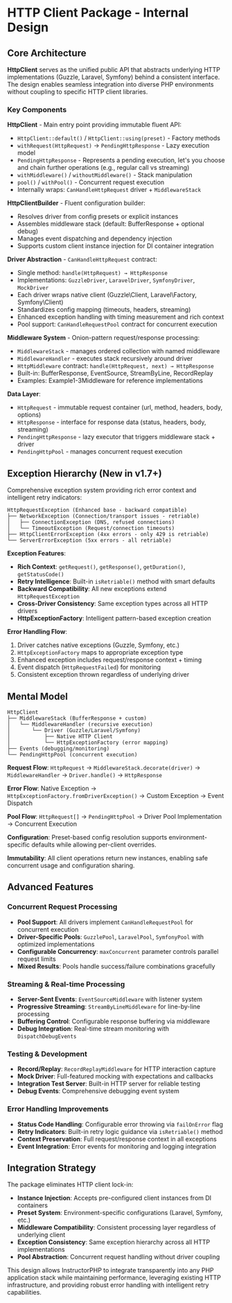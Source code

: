 # HTTP Client Package - Internal Design

## Core Architecture

**HttpClient** serves as the unified public API that abstracts underlying HTTP implementations (Guzzle, Laravel, Symfony) behind a consistent interface. The design enables seamless integration into diverse PHP environments without coupling to specific HTTP client libraries.

### Key Components

**HttpClient** - Main entry point providing immutable fluent API:
- `HttpClient::default()` / `HttpClient::using(preset)` - Factory methods
- `withRequest(HttpRequest)` → `PendingHttpResponse` - Lazy execution model
- `PendingHttpResponse` - Represents a pending execution, let's you choose and chain further operations (e.g., regular call vs streaming)
- `withMiddleware()` / `withoutMiddleware()` - Stack manipulation
- `pool()` / `withPool()` - Concurrent request execution
- Internally wraps: `CanHandleHttpRequest` driver + `MiddlewareStack`

**HttpClientBuilder** - Fluent configuration builder:
- Resolves driver from config presets or explicit instances
- Assembles middleware stack (default: BufferResponse + optional debug)
- Manages event dispatching and dependency injection
- Supports custom client instance injection for DI container integration

**Driver Abstraction** - `CanHandleHttpRequest` contract:
- Single method: `handle(HttpRequest) → HttpResponse`
- Implementations: `GuzzleDriver`, `LaravelDriver`, `SymfonyDriver`, `MockDriver`
- Each driver wraps native client (Guzzle\Client, Laravel\Factory, Symfony\Client)
- Standardizes config mapping (timeouts, headers, streaming)
- Enhanced exception handling with timing measurement and rich context
- Pool support: `CanHandleRequestPool` contract for concurrent execution

**Middleware System** - Onion-pattern request/response processing:
- `MiddlewareStack` - manages ordered collection with named middleware
- `MiddlewareHandler` - executes stack recursively around driver
- `HttpMiddleware` contract: `handle(HttpRequest, next) → HttpResponse`
- Built-in: BufferResponse, EventSource, StreamByLine, RecordReplay
- Examples: Example1-3Middleware for reference implementations

**Data Layer**:
- `HttpRequest` - immutable request container (url, method, headers, body, options)
- `HttpResponse` - interface for response data (status, headers, body, streaming)
- `PendingHttpResponse` - lazy executor that triggers middleware stack + driver
- `PendingHttpPool` - manages concurrent request execution

## Exception Hierarchy (New in v1.7+)

Comprehensive exception system providing rich error context and intelligent retry indicators:

```
HttpRequestException (Enhanced base - backward compatible)
├── NetworkException (Connection/transport issues - retriable)
│   ├── ConnectionException (DNS, refused connections)
│   └── TimeoutException (Request/connection timeouts)
├── HttpClientErrorException (4xx errors - only 429 is retriable)
└── ServerErrorException (5xx errors - all retriable)
```

**Exception Features**:
- **Rich Context**: `getRequest()`, `getResponse()`, `getDuration()`, `getStatusCode()`
- **Retry Intelligence**: Built-in `isRetriable()` method with smart defaults
- **Backward Compatibility**: All new exceptions extend `HttpRequestException`
- **Cross-Driver Consistency**: Same exception types across all HTTP drivers
- **HttpExceptionFactory**: Intelligent pattern-based exception creation

**Error Handling Flow**:
1. Driver catches native exceptions (Guzzle, Symfony, etc.)
2. `HttpExceptionFactory` maps to appropriate exception type
3. Enhanced exception includes request/response context + timing
4. Event dispatch (`HttpRequestFailed`) for monitoring
5. Consistent exception thrown regardless of underlying driver

## Mental Model

```
HttpClient
├── MiddlewareStack (BufferResponse + custom)
│   └── MiddlewareHandler (recursive execution)
│       └── Driver (Guzzle/Laravel/Symfony)
│           ├── Native HTTP Client
│           └── HttpExceptionFactory (error mapping)
├── Events (debugging/monitoring)
└── PendingHttpPool (concurrent execution)
```

**Request Flow**: `HttpRequest` → `MiddlewareStack.decorate(driver)` → `MiddlewareHandler` → `Driver.handle()` → `HttpResponse`

**Error Flow**: Native Exception → `HttpExceptionFactory.fromDriverException()` → Custom Exception → Event Dispatch

**Pool Flow**: `HttpRequest[]` → `PendingHttpPool` → Driver Pool Implementation → Concurrent Execution

**Configuration**: Preset-based config resolution supports environment-specific defaults while allowing per-client overrides.

**Immutability**: All client operations return new instances, enabling safe concurrent usage and configuration sharing.

## Advanced Features

### Concurrent Request Processing
- **Pool Support**: All drivers implement `CanHandleRequestPool` for concurrent execution
- **Driver-Specific Pools**: `GuzzlePool`, `LaravelPool`, `SymfonyPool` with optimized implementations
- **Configurable Concurrency**: `maxConcurrent` parameter controls parallel request limits
- **Mixed Results**: Pools handle success/failure combinations gracefully

### Streaming & Real-time Processing
- **Server-Sent Events**: `EventSourceMiddleware` with listener system
- **Progressive Streaming**: `StreamByLineMiddleware` for line-by-line processing
- **Buffering Control**: Configurable response buffering via middleware
- **Debug Integration**: Real-time stream monitoring with `DispatchDebugEvents`

### Testing & Development
- **Record/Replay**: `RecordReplayMiddleware` for HTTP interaction capture
- **Mock Driver**: Full-featured mocking with expectations and callbacks
- **Integration Test Server**: Built-in HTTP server for reliable testing
- **Debug Events**: Comprehensive debugging event system

### Error Handling Improvements
- **Status Code Handling**: Configurable error throwing via `failOnError` flag
- **Retry Indicators**: Built-in retry logic guidance via `isRetriable()` method
- **Context Preservation**: Full request/response context in all exceptions
- **Event Integration**: Error events for monitoring and logging integration

## Integration Strategy

The package eliminates HTTP client lock-in:
- **Instance Injection**: Accepts pre-configured client instances from DI containers
- **Preset System**: Environment-specific configurations (Laravel, Symfony, etc.)
- **Middleware Compatibility**: Consistent processing layer regardless of underlying client
- **Exception Consistency**: Same exception hierarchy across all HTTP implementations
- **Pool Abstraction**: Concurrent request handling without driver coupling

This design allows InstructorPHP to integrate transparently into any PHP application stack while maintaining performance, leveraging existing HTTP infrastructure, and providing robust error handling with intelligent retry capabilities.